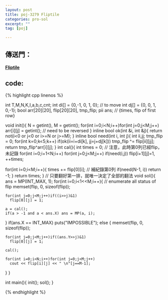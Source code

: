 ```yaml
---
layout: post
title: poj-3279 Fliptile
categories: pro-sol
excerpt: ""
tag: [poj]

---
```


## 傳送門：

#### [Fliptile](http://poj.org/problem?id=3279)

## code:

{% highlight cpp linenos %}

int T,M,N,K,I,a,b,c,cnt;
int di[] = {0,-1, 0, 1, 0}; // to move
int dj[] = {0, 0, 1, 0,-1};
bool arr[20][20], flip[20][20], tmp_flip;
pii ans;    // {times, flip of first row}

void init(){
  N = getint(), M = getint();
  for(int i=0;i<N;i++)for(int j=0;j<M;j++)
    arr[i][j] = getint();   // need to be reversed
}
inline bool ok(int &i, int &j){
  return not(i<0 or j<0 or i>=N or j>=M);
}
inline bool need(int i, int j){
  int ii,jj;
  tmp_flip = 0;
  for(int k=0;k<5;k++)
    if(ok(ii=i+di[k], jj=j+dj[k]))
      tmp_flip ^= flip[ii][jj];
  return tmp_flip^arr[i][j];
}
int cal(){
  int times = 0;    // 注意，此時第0列已經flip，未記錄
  for(int i=0;i+1<N;i++)
    for(int j=0;j<M;j++)
      if(need(i,j)) flip[i+1][j]=1, ++times;

  for(int i=0;i<M;i++){
    times += flip[0][i];  // 補紀錄第0列
    if(need(N-1, i)) return -1;
  }
  return times;
}
// 只要翻好第一排，就唯一決定了全部的翻法
void sol(){
  ans = MP(INT_MAX, 1);
  for(int i=0;i<1<<M;i++){  // enumerate all status of flip
    memset(flip, 0, sizeof(flip));

    for(int j=0;j<M;j++)if((i>>j)&1)
      flip[0][j] = 1;

    a = cal();
    if(a > -1 and a < ans.X) ans = MP(a, i);
  }
  if(ans.X == INT_MAX) puts("IMPOSSIBLE");
  else {
    memset(flip, 0, sizeof(flip));

    for(int j=0;j<M;j++)if((ans.Y>>j)&1)
      flip[0][j] = 1;

    cal();
    
    for(int i=0;i<N;i++)for(int j=0;j<M;j++)
      cout << flip[i][j] << " \n"[j==M-1];
  }
}

int main(){
  init();
  sol();
}

{% endhighlight %}
